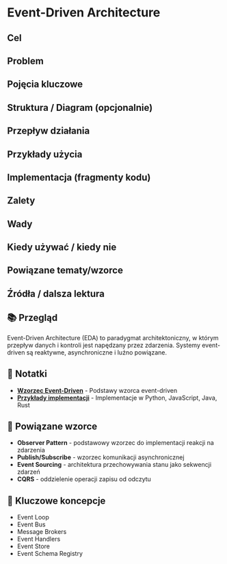 # Event-Driven Architecture

## Cel

## Problem

## Pojęcia kluczowe

## Struktura / Diagram (opcjonalnie)

## Przepływ działania

## Przykłady użycia

## Implementacja (fragmenty kodu)

## Zalety

## Wady

## Kiedy używać / kiedy nie

## Powiązane tematy/wzorce

## Źródła / dalsza lektura


## 📚 Przegląd

Event-Driven Architecture (EDA) to paradygmat architektoniczny, w którym przepływ danych i kontroli jest napędzany przez zdarzenia. Systemy event-driven są reaktywne, asynchroniczne i luźno powiązane.

## 📖 Notatki

- **[Wzorzec Event-Driven](event-driven_pattern.md)** - Podstawy wzorca event-driven
- **[Przykłady implementacji](examples.md)** - Implementacje w Python, JavaScript, Java, Rust

## 🔗 Powiązane wzorce

- **Observer Pattern** - podstawowy wzorzec do implementacji reakcji na zdarzenia
- **Publish/Subscribe** - wzorzec komunikacji asynchronicznej
- **Event Sourcing** - architektura przechowywania stanu jako sekwencji zdarzeń
- **CQRS** - oddzielenie operacji zapisu od odczytu

## 🎯 Kluczowe koncepcje

- Event Loop
- Event Bus
- Message Brokers
- Event Handlers
- Event Store
- Event Schema Registry

